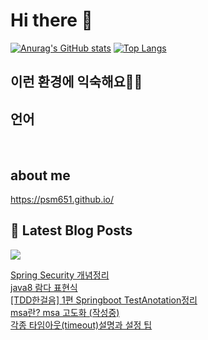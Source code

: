 # Hi there 👋

[![Anurag's GitHub stats](https://github-readme-stats.vercel.app/api?username=psm651)](https://github.com/anuraghazra/github-readme-stats)
[![Top Langs](https://github-readme-stats.vercel.app/api/top-langs/?username=psm651&layout=compact&hide=r,jupyter%20notebook,c%23&exclude_repo=roharui.github.io)](https://github.com/anuraghazra/github-readme-stats)

## 이런 환경에 익숙해요✍🏼

## 언어

<p>
  <img alt="" src= "https://img.shields.io/badge/Java-ED8B00?style=for-the-badge&logo=openjdk&logoColor=white"/> 
  <img alt="" src= "https://img.shields.io/badge/Spring-6DB33F?style=for-the-badge&logo=spring&logoColor=white"/> 
  <img alt="" src= "https://img.shields.io/badge/PHP-777BB4?style=for-the-badge&logo=php&logoColor=white"/>
  <img alt="" src= "https://img.shields.io/badge/MySQL-00000F?style=for-the-badge&logo=mysql&logoColor=white"/> 
</p>

## about me

https://psm651.github.io/

## 📕 Latest Blog Posts
<p>
    <a href="https://shutcoding.tistory.com/"><img src="https://img.shields.io/badge/Blog-FF5722?style=flat-square&logo=Blogger&logoColor=white"/></a><br>
</p>

<a href=https://shutcoding.tistory.com/entry/Spring-Security-%EA%B0%9C%EB%85%90%EC%A0%95%EB%A6%AC>Spring Security 개념정리</a></br><a href=https://shutcoding.tistory.com/entry/java8-%EB%9E%8C%EB%8B%A4-%ED%91%9C%ED%98%84%EC%8B%9D>java8 람다 표현식</a></br><a href=https://shutcoding.tistory.com/entry/TDD%ED%95%9C%EA%B1%B8%EC%9D%8C-1%ED%8E%B8-Springboot-TestAnotation%EC%A0%95%EB%A6%AC>[TDD한걸음] 1편 Springboot TestAnotation정리</a></br><a href=https://shutcoding.tistory.com/entry/msa%EB%9E%80-msa-%EA%B3%A0%EB%8F%84%ED%99%94-%EC%9E%91%EC%84%B1%EC%A4%91>msa란? msa 고도화 (작성중)</a></br><a href=https://shutcoding.tistory.com/entry/%EA%B0%81%EC%A2%85-%ED%83%80%EC%9E%84%EC%95%84%EC%9B%83timeout%EC%84%A4%EB%AA%85%EA%B3%BC-%EC%84%A4%EC%A0%95-%ED%8C%81>각종 타임아웃(timeout)설명과 설정 팁</a></br>
